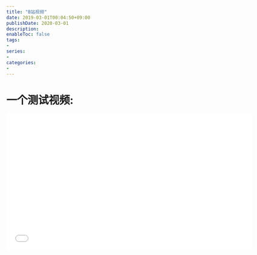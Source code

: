 ```yaml
---
title: "B站视频"
date: 2019-03-01T00:04:50+09:00
publishDate: 2020-03-01
description:
enableToc: false
tags:
-
series:
-
categories:
-
---
```


# 一个测试视频:

<iframe src="//player.bilibili.com/player.html?aid=6240005&cid=10136096&page=1" scrolling="no" border="0" frameborder="no" framespacing="0" allowfullscreen="true" marginwidth="50" width="650px" height="360px" seamless> </iframe>




